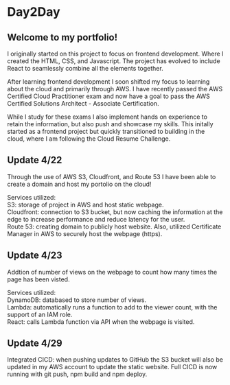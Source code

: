 # Day2Day
<h2>Welcome to my portfolio!</h2>
<p>I originally started on this project to focus on frontend development. Where I created the HTML, CSS, and Javascript. The project has evolved to include React to seamlessly combine all the elements together.
</p>

<p>After learning frontend development I soon shifted my focus to learning about the cloud and primarily through AWS. I have recently passed the AWS Certified Cloud Practitioner exam and now have a goal to pass the AWS Certified Solutions Architect - Associate Certification.</p>

<p>While I study for these exams I also implement hands on experience to retain the information, but also push and showcase my skills. This initally started as a frontend project but quickly transitioned to building in the cloud, where I am following the Cloud Resume Challenge.
</p>

<h2>Update 4/22</h2>

<p>Through the use of AWS S3, Cloudfront, and Route 53 I have been able to create a domain and host my portolio on the cloud!</p>

<p>Services utilized:<br>
S3: storage of project in AWS and host static webpage.<br>
Cloudfront: connection to S3 bucket, but now caching the information at the edge to increase performance and reduce latency for the user.<br>
Route 53: creating domain to publicly host website. Also, utilized Certificate Manager in AWS to securely host the webpage (https).<br>
</p>

<h2>Update 4/23</h2>

<p>Addtion of number of views on the webpage to count how many times the page has been visted.</p>

<p>Services utilized:<br>
DynamoDB: databased to store number of views.<br>
Lambda: automatically runs a function to add to the viewer count, with the support of an IAM role.<br>
React: calls Lambda function via API when the webpage is visited.<br>
</p>

<h2>Update 4/29</h2>

<p>Integrated CICD: when pushing updates to GitHub the S3 bucket will also be updated in my AWS account to update the static website. Full CICD is now running with git push, npm build and npm deploy.</p>
